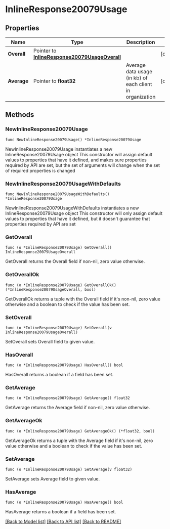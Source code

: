 # InlineResponse20079Usage

## Properties

Name | Type | Description | Notes
------------ | ------------- | ------------- | -------------
**Overall** | Pointer to [**InlineResponse20079UsageOverall**](InlineResponse20079UsageOverall.md) |  | [optional] 
**Average** | Pointer to **float32** | Average data usage (in kb) of each client in organization | [optional] 

## Methods

### NewInlineResponse20079Usage

`func NewInlineResponse20079Usage() *InlineResponse20079Usage`

NewInlineResponse20079Usage instantiates a new InlineResponse20079Usage object
This constructor will assign default values to properties that have it defined,
and makes sure properties required by API are set, but the set of arguments
will change when the set of required properties is changed

### NewInlineResponse20079UsageWithDefaults

`func NewInlineResponse20079UsageWithDefaults() *InlineResponse20079Usage`

NewInlineResponse20079UsageWithDefaults instantiates a new InlineResponse20079Usage object
This constructor will only assign default values to properties that have it defined,
but it doesn't guarantee that properties required by API are set

### GetOverall

`func (o *InlineResponse20079Usage) GetOverall() InlineResponse20079UsageOverall`

GetOverall returns the Overall field if non-nil, zero value otherwise.

### GetOverallOk

`func (o *InlineResponse20079Usage) GetOverallOk() (*InlineResponse20079UsageOverall, bool)`

GetOverallOk returns a tuple with the Overall field if it's non-nil, zero value otherwise
and a boolean to check if the value has been set.

### SetOverall

`func (o *InlineResponse20079Usage) SetOverall(v InlineResponse20079UsageOverall)`

SetOverall sets Overall field to given value.

### HasOverall

`func (o *InlineResponse20079Usage) HasOverall() bool`

HasOverall returns a boolean if a field has been set.

### GetAverage

`func (o *InlineResponse20079Usage) GetAverage() float32`

GetAverage returns the Average field if non-nil, zero value otherwise.

### GetAverageOk

`func (o *InlineResponse20079Usage) GetAverageOk() (*float32, bool)`

GetAverageOk returns a tuple with the Average field if it's non-nil, zero value otherwise
and a boolean to check if the value has been set.

### SetAverage

`func (o *InlineResponse20079Usage) SetAverage(v float32)`

SetAverage sets Average field to given value.

### HasAverage

`func (o *InlineResponse20079Usage) HasAverage() bool`

HasAverage returns a boolean if a field has been set.


[[Back to Model list]](../README.md#documentation-for-models) [[Back to API list]](../README.md#documentation-for-api-endpoints) [[Back to README]](../README.md)


